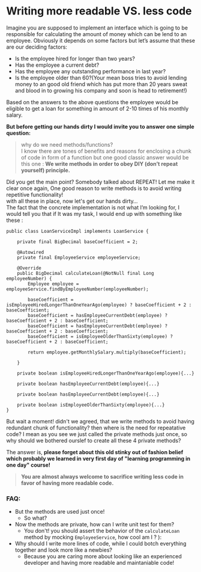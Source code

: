 # Writing more readable VS. less code

Imagine you are supposed to implement an interface which is going to be responsible for calculating the amount of money which can be lend to an employee. Obviously it depends on some factors but let’s assume that these are our deciding factors:

- Is the employee  hired for longer than two years?
- Has the employee a current debt?
- Has the employee any outstanding performance in last year?
- Is the employee older than 60?(Your mean boss tries to avoid lending money to an good old friend which has put more than 20 years sweat and blood in to growing his company and soon is head to retirement!)

Based on the answers to the above questions the employee would be eligible to get a loan for something in amount of 2-10 times of his monthly salary.

**But before getting our hands dirty I would invite you to answer one simple question:**
> why do we need methods/functions?  
I know there are tones of benefits and reasons for enclosing a chunk of code in form of a function but  one good classic answer would be this one :
**We write methods in order to obey DIY (don’t repeat yourself) principle.**

Did you get the main point? Somebody talked about REPEAT! Let me make it clear once again, One good reason to write methods is to avoid writing repetitive functionality!  
with all these in place, now let's get our hands dirty…  
The fact that the concrete implementation is not what I’m looking for, I would tell you that if It was my task, I would end up with something like these :
```
public class LoanServiceImpl implements LoanService {

    private final BigDecimal baseCoefficient = 2;

    @Autowired
    private final EmployeeService employeeService;

    @Override
    public BigDecimal calculateLoan(@NotNull final Long employeeNumber) {
        Employee employee = employeeService.findByEmployeeNumber(employeeNumber);

        baseCoefficient = isEmployeeHiredLongerThanOneYearAgo(employee) ? baseCoefficient + 2 : baseCoefficient;
        baseCoefficient = hasEmployeeCurrentDebt(employee) ? baseCoefficient + 2 : baseCoefficient;
        baseCoefficient = hasEmployeeCurrentDebt(employee) ? baseCoefficient + 2 : baseCoefficient;
        baseCoefficient = isEmployeeOlderThanSixty(employee) ? baseCoefficient + 2 : baseCoefficient;

        return employee.getMonthlySalary.multiply(baseCoefficient);

    }

    private boolean isEmployeeHiredLongerThanOneYearAgo(employee){...}

    private boolean hasEmployeeCurrentDebt(employee){...}

    private boolean hasEmployeeCurrentDebt(employee){...}

    private boolean isEmployeeOlderThanSixty(employee){...}
}

```
But wait a moment! didn't we agreed, that we write methods to avoid having redundant chunk of functionality? then where is the need for repeatative code? I mean as you see we just called the private methods just once, so why should we bothered ourslef to create all these 4 private methods?

The answer is, **please forget about this old stinky out of fashion belief which probably we learned in very first day of "learning programming in one day" course!**
>**You are almost always welcome to sacrifice writing less code in favor of having more readable code.**



### FAQ: 

* But the methods are used just once!
    - So what?
* Now the methods are private, how can I write unit test for them?
    - You don't! you should assert the behavior of the `calculateLoan` method by mocking `EmployeeService`, how cool am I ? ):
* Why should I write more lines of code, while I could botch everything together and look more like a newbies?
    - Because you are caring more about looking like an experienced developer and having more readable and maintaniable code!


